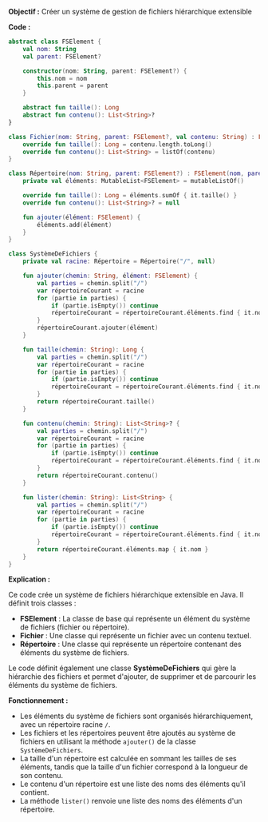 **Objectif :** Créer un système de gestion de fichiers hiérarchique extensible

**Code :**

```kotlin
abstract class FSElement {
    val nom: String
    val parent: FSElement?

    constructor(nom: String, parent: FSElement?) {
        this.nom = nom
        this.parent = parent
    }

    abstract fun taille(): Long
    abstract fun contenu(): List<String>?
}

class Fichier(nom: String, parent: FSElement?, val contenu: String) : FSElement(nom, parent) {
    override fun taille(): Long = contenu.length.toLong()
    override fun contenu(): List<String> = listOf(contenu)
}

class Répertoire(nom: String, parent: FSElement?) : FSElement(nom, parent) {
    private val éléments: MutableList<FSElement> = mutableListOf()

    override fun taille(): Long = éléments.sumOf { it.taille() }
    override fun contenu(): List<String>? = null

    fun ajouter(élément: FSElement) {
        éléments.add(élément)
    }
}

class SystèmeDeFichiers {
    private val racine: Répertoire = Répertoire("/", null)

    fun ajouter(chemin: String, élément: FSElement) {
        val parties = chemin.split("/")
        var répertoireCourant = racine
        for (partie in parties) {
            if (partie.isEmpty()) continue
            répertoireCourant = répertoireCourant.éléments.find { it.nom == partie } as Répertoire
        }
        répertoireCourant.ajouter(élément)
    }

    fun taille(chemin: String): Long {
        val parties = chemin.split("/")
        var répertoireCourant = racine
        for (partie in parties) {
            if (partie.isEmpty()) continue
            répertoireCourant = répertoireCourant.éléments.find { it.nom == partie } as Répertoire
        }
        return répertoireCourant.taille()
    }

    fun contenu(chemin: String): List<String>? {
        val parties = chemin.split("/")
        var répertoireCourant = racine
        for (partie in parties) {
            if (partie.isEmpty()) continue
            répertoireCourant = répertoireCourant.éléments.find { it.nom == partie } as Répertoire
        }
        return répertoireCourant.contenu()
    }

    fun lister(chemin: String): List<String> {
        val parties = chemin.split("/")
        var répertoireCourant = racine
        for (partie in parties) {
            if (partie.isEmpty()) continue
            répertoireCourant = répertoireCourant.éléments.find { it.nom == partie } as Répertoire
        }
        return répertoireCourant.éléments.map { it.nom }
    }
}
```

**Explication :**

Ce code crée un système de fichiers hiérarchique extensible en Java. Il définit trois classes :

* **FSElement** : La classe de base qui représente un élément du système de fichiers (fichier ou répertoire).
* **Fichier** : Une classe qui représente un fichier avec un contenu textuel.
* **Répertoire** : Une classe qui représente un répertoire contenant des éléments du système de fichiers.

Le code définit également une classe **SystèmeDeFichiers** qui gère la hiérarchie des fichiers et permet d'ajouter, de supprimer et de parcourir les éléments du système de fichiers.

**Fonctionnement :**

* Les éléments du système de fichiers sont organisés hiérarchiquement, avec un répertoire racine `/`.
* Les fichiers et les répertoires peuvent être ajoutés au système de fichiers en utilisant la méthode `ajouter()` de la classe `SystèmeDeFichiers`.
* La taille d'un répertoire est calculée en sommant les tailles de ses éléments, tandis que la taille d'un fichier correspond à la longueur de son contenu.
* Le contenu d'un répertoire est une liste des noms des éléments qu'il contient.
* La méthode `lister()` renvoie une liste des noms des éléments d'un répertoire.